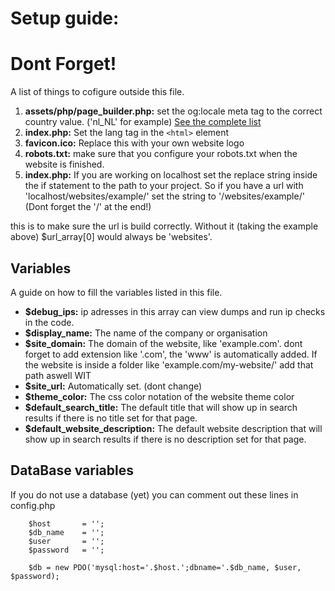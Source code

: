 # Setup guide:


# **Dont Forget!**

A list of things to cofigure outside this file.

1. **assets/php/page_builder.php:** set the og:locale meta tag to the correct country value. ('nl_NL' for example) [See the complete list](https://www.science.co.il/language/Locale-codes.php)
2. **index.php:** Set the lang tag in the `<html>` element
3. **favicon.ico:** Replace this with your own website logo
4. **robots.txt:** make sure that you configure your robots.txt when the website is finished.
5. **index.php:** If you are working on localhost set the replace string inside the if statement to the path to your project. 
So if you have a url with 'localhost/websites/example/' set the string to '/websites/example/' (Dont forget the '/' at the end!)

this is to make sure the url is build correctly. Without it (taking the example above) $url_array[0] would always be 'websites'.




## **Variables**

A guide on how to fill the variables listed in this file.


- **$debug_ips:** ip adresses in this array can view dumps and run ip checks in the code.
- **$display_name:** The name of the company or organisation
- **$site_domain:** The domain of the website, like 'example.com'. dont forget to add extension like '.com', the 'www' is automatically added.
If the website is inside a folder like 'example.com/my-website/' add that path aswell WIT
- **$site_url:** Automatically set. (dont change)
- **$theme_color:** The css color notation of the website theme color
- **$default_search_title:** The default title that will show up in search results if there is no title set for that page.
- **$default_website_description:** The default website description 
that will show up in search results if there is no description set for that page.


## **DataBase variables**

If you do not use a database (yet) you can comment out these lines in config.php
```
    $host       = '';
    $db_name    = '';
    $user       = '';
    $password   = '';

    $db = new PDO('mysql:host='.$host.';dbname='.$db_name, $user, $password);
```

